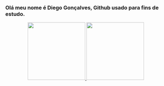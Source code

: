 ### Olá meu nome é Diego Gonçalves, Github usado para fins de estudo.

<div align="center">
  <a href="https://github.com/goncalves-diego">
  <img height="180em" src="https://github-readme-stats.vercel.app/api?username=goncalves-diego&show_icons=true&theme=slateorange&include_all_commits=true&count_private=true"/>
  <img height="180em" src="https://github-readme-stats.vercel.app/api/top-langs/?username=goncalves-diego&layout=compact&langs_count=7&theme=slateorange"/>
</div>

<!--
**goncalves-diego/goncalves-diego** is a ✨ _special_ ✨ repository because its `README.md` (this file) appears on your GitHub profile.

Here are some ideas to get you started:

- 🔭 I’m currently working on ...
- 🌱 I’m currently learning ...
- 👯 I’m looking to collaborate on ...
- 🤔 I’m looking for help with ...
- 💬 Ask me about ...
- 📫 How to reach me: ...
- 😄 Pronouns: ...
- ⚡ Fun fact: ...
-->
